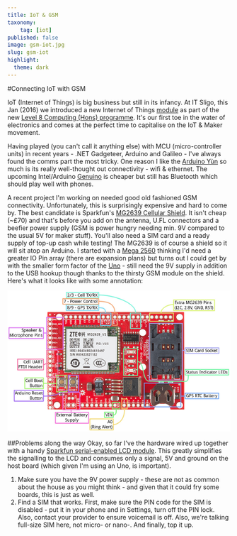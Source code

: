 ```yaml
---
title: IoT & GSM
taxonomy:
    tag: [iot]
published: false
image: gsm-iot.jpg
slug: gsm-iot
highlight:
  theme: dark
---
```

#Connecting IoT with GSM

IoT (Internet of Things) is big business but still in its infancy. At IT Sligo, this Jan (2016) we introduced a new Internet of Things [module](http://amm-json.itsligo.ie/module/web/28/COMP06208/201500/999999) as part of the new [Level 8 Computing (Hons) programme](https://itsligo.ie/courses/bsc-hons-degree-in-computing/). It's our first toe in the water of electronics and comes at the perfect time to capitalise on the IoT & Maker movement.

Having played (you can't call it anything else) with MCU (micro-controller units) in recent years - .NET Gadgeteer, Arduino and Galileo - I've always found the comms part the most tricky. One reason I like the [Arduino Yùn](https://www.arduino.cc/en/Main/ArduinoBoardYun) so much is its really well-thought out connectivity - wifi & ethernet. The upcoming Intel/Arduino [Genuino](https://www.arduino.cc/en/Main/ArduinoBoard101) is cheaper but still has Bluetooth which should play well with phones.

A recent project I'm working on needed good old fashioned GSM connectivity. Unfortunately, this is surprisingly expensive and hard to come by. The best candidate is Sparkfun's [MG2639 Cellular Shield](https://learn.sparkfun.com/tutorials/mg2639-cellular-shield-hookup-guide?_ga=1.229032410.712829862.1454778680). It isn't cheap (~£70) and that's before you add on the antenna, U.FL connectors and a beefier power supply (GSM is power hungry needing min. 9V compared to the usual 5V for maker stuff). You'll also need a SIM card and a ready supply of top-up cash while testing!
The MG2639 is of course a shield so it will sit atop an Arduino. I started with a [Mega 2560](https://www.arduino.cc/en/Main/ArduinoBoardMega2560) thinking I'd need a greater IO Pin array (there are expansion plans) but turns out I could get by with the smaller form factor of the [Uno](https://www.arduino.cc/en/Main/ArduinoBoardUno) - still need the 9V supply in addition to the USB hookup though thanks to the thirsty GSM module on the shield. Here's what it looks like with some annotation:

![Sparkfun MG2639 GSM Cellular Shield](mg2639.JPG)

##Problems along the way
Okay, so far I've the hardware wired up together with a handy [Sparkfun serial-enabled LCD module](https://www.sparkfun.com/products/9395). This greatly simplifies the signalling to the LCD and consumes only a signal, 5V and ground on the host board (which given I'm using an Uno, is important).

1. Make sure you have the 9V power supply - these are not as common about the house as you might think - and given that it could fry some boards, this is just as well.
2. Find a SIM that works. First, make sure the PIN code for the SIM is disabled - put it in your phone and in Settings, turn off the PIN lock. Also, contact your provider to ensure voicemail is off. Also, we're talking full-size SIM here, not micro- or nano-. And finally, top it up.

